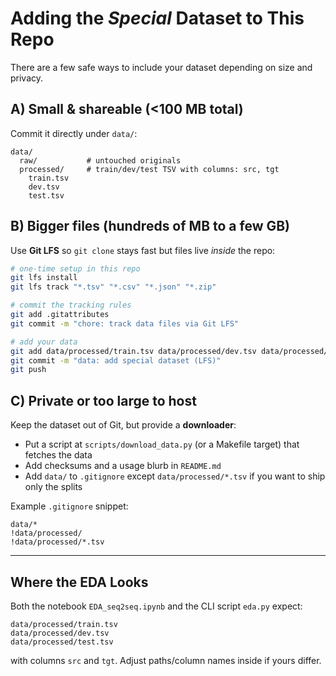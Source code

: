 # Adding the *Special* Dataset to This Repo

There are a few safe ways to include your dataset depending on size and privacy.

## A) Small & shareable (<100 MB total)
Commit it directly under `data/`:
```
data/
  raw/           # untouched originals
  processed/     # train/dev/test TSV with columns: src, tgt
    train.tsv
    dev.tsv
    test.tsv
```

## B) Bigger files (hundreds of MB to a few GB)
Use **Git LFS** so `git clone` stays fast but files live *inside* the repo:

```bash
# one-time setup in this repo
git lfs install
git lfs track "*.tsv" "*.csv" "*.json" "*.zip"

# commit the tracking rules
git add .gitattributes
git commit -m "chore: track data files via Git LFS"

# add your data
git add data/processed/train.tsv data/processed/dev.tsv data/processed/test.tsv
git commit -m "data: add special dataset (LFS)"
git push
```

## C) Private or too large to host
Keep the dataset out of Git, but provide a **downloader**:
- Put a script at `scripts/download_data.py` (or a Makefile target) that fetches the data
- Add checksums and a usage blurb in `README.md`
- Add `data/` to `.gitignore` except `data/processed/*.tsv` if you want to ship only the splits

Example `.gitignore` snippet:
```
data/*
!data/processed/
!data/processed/*.tsv
```

---

## Where the EDA Looks
Both the notebook `EDA_seq2seq.ipynb` and the CLI script `eda.py` expect:
```
data/processed/train.tsv
data/processed/dev.tsv
data/processed/test.tsv
```
with columns `src` and `tgt`. Adjust paths/column names inside if yours differ.
